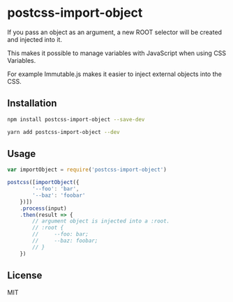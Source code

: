 # postcss-import-object

If you pass an object as an argument, a new ROOT selector will be created and injected into it.

This makes it possible to manage variables with JavaScript when using CSS Variables.

For example Immutable.js makes it easier to inject external objects into the CSS.

## Installation

```bash
npm install postcss-import-object --save-dev
```

```bash
yarn add postcss-import-object --dev
```

## Usage

```javascript
var importObject = require('postcss-import-object')

postcss([importObject({
        '--foo': 'bar',
        '--baz': 'foobar'
    })])
    .process(input)
    .then(result => {
        // argument object is injected into a :root.
        // :root {
        //     --foo: bar;
        //     --baz: foobar;
        // }
    })
```

## License

MIT